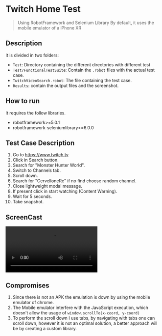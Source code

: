 # Twitch Home Test

>Using RobotFramework and Selenium Library
> By default, it uses the mobile emulator of a iPhone XR
## Description 

It is divided in two folders:

* `Test`: Directory containing the different directories with different test
* `Test/FunctionalTestSuite`:  Contain the `.robot` files with the actual test case.
* `TwitchVideoSearch.robot`:  The file containing the test case.
* `Results`: contain the output files and the screenshot.

## How to run 
It requires the follow libraries.

* robotframework>=5.0.1 
* robotframework-seleniumlibrary>=6.0.0

## Test Case Description
1. Go to https://www.twitch.tv
2. Click in Search button.
3. Search for "Monster Hunter World".
4. Switch to Channels tab.
5. Scroll down. 
6. Search for "CervelloneRe" if no find choose random channel.
7. Close lightweight modal message.
8. If present click in start watching (Content Warning).
9. Wait for 5 seconds.
10. Take snapshot.

## ScreenCast
![ScreenCast](images/robotframework_screencast.mov)

## Compromises

1. Since there is not an APK the emulation is down by using the mobile emulator of chrome.
2. The Mobile emulator interfere with the JavaScript execution, which doesn't allow the usage of  `window.scrollTo(x-coord, y-coord)`
3. To perform the scroll down I use tabs, by navigating with tabs one can scroll down, however it is not an optimal solution, a better approach will be by creating a custom library.

